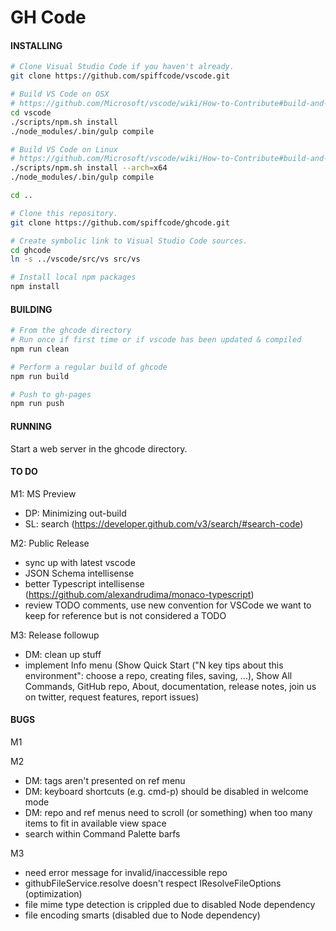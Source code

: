 # GH Code

#### INSTALLING
```bash
# Clone Visual Studio Code if you haven't already.
git clone https://github.com/spiffcode/vscode.git

# Build VS Code on OSX
# https://github.com/Microsoft/vscode/wiki/How-to-Contribute#build-and-run-from-source
cd vscode
./scripts/npm.sh install
./node_modules/.bin/gulp compile

# Build VS Code on Linux
# https://github.com/Microsoft/vscode/wiki/How-to-Contribute#build-and-run-from-source
./scripts/npm.sh install --arch=x64
./node_modules/.bin/gulp compile

cd ..

# Clone this repository.
git clone https://github.com/spiffcode/ghcode.git

# Create symbolic link to Visual Studio Code sources.
cd ghcode
ln -s ../vscode/src/vs src/vs

# Install local npm packages
npm install
```
#### BUILDING
```bash
# From the ghcode directory
# Run once if first time or if vscode has been updated & compiled
npm run clean

# Perform a regular build of ghcode
npm run build

# Push to gh-pages
npm run push
```
#### RUNNING

Start a web server in the ghcode directory.

#### TO DO

M1: MS Preview
* DP: Minimizing out-build
* SL: search (https://developer.github.com/v3/search/#search-code)

M2: Public Release 
* sync up with latest vscode
* JSON Schema intellisense
* better Typescript intellisense (https://github.com/alexandrudima/monaco-typescript) 
* review TODO comments, use new convention for VSCode we want to keep for reference but is not considered a TODO

M3: Release followup
* DM: clean up stuff
* implement Info menu (Show Quick Start ("N key tips about this environment": choose a repo, creating files, saving, ...),
  Show All Commands, GitHub repo, About, documentation, release notes, join us on twitter, request features, report issues)

#### BUGS

M1

M2
* DM: tags aren't presented on ref menu
* DM: keyboard shortcuts (e.g. cmd-p) should be disabled in welcome mode
* DM: repo and ref menus need to scroll (or something) when too many items to fit in available view space
* search within Command Palette barfs

M3
* need error message for invalid/inaccessible repo
* githubFileService.resolve doesn't respect IResolveFileOptions (optimization)
* file mime type detection is crippled due to disabled Node dependency
* file encoding smarts (disabled due to Node dependency)

